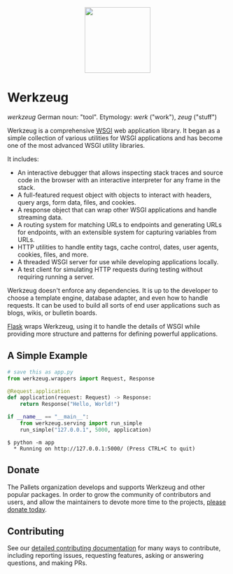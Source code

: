 <div align="center"><img src="https://raw.githubusercontent.com/pallets/werkzeug/refs/heads/stable/docs/_static/werkzeug-name.svg" alt="" height="150"></div>

# Werkzeug

*werkzeug* German noun: "tool". Etymology: *werk* ("work"), *zeug* ("stuff")

Werkzeug is a comprehensive [WSGI][] web application library. It began as
a simple collection of various utilities for WSGI applications and has
become one of the most advanced WSGI utility libraries.

It includes:

-   An interactive debugger that allows inspecting stack traces and
    source code in the browser with an interactive interpreter for any
    frame in the stack.
-   A full-featured request object with objects to interact with
    headers, query args, form data, files, and cookies.
-   A response object that can wrap other WSGI applications and handle
    streaming data.
-   A routing system for matching URLs to endpoints and generating URLs
    for endpoints, with an extensible system for capturing variables
    from URLs.
-   HTTP utilities to handle entity tags, cache control, dates, user
    agents, cookies, files, and more.
-   A threaded WSGI server for use while developing applications
    locally.
-   A test client for simulating HTTP requests during testing without
    requiring running a server.

Werkzeug doesn't enforce any dependencies. It is up to the developer to
choose a template engine, database adapter, and even how to handle
requests. It can be used to build all sorts of end user applications
such as blogs, wikis, or bulletin boards.

[Flask][] wraps Werkzeug, using it to handle the details of WSGI while
providing more structure and patterns for defining powerful
applications.

[WSGI]: https://wsgi.readthedocs.io/en/latest/
[Flask]: https://www.palletsprojects.com/p/flask/


## A Simple Example

```python
# save this as app.py
from werkzeug.wrappers import Request, Response

@Request.application
def application(request: Request) -> Response:
    return Response("Hello, World!")

if __name__ == "__main__":
    from werkzeug.serving import run_simple
    run_simple("127.0.0.1", 5000, application)
```

```
$ python -m app
  * Running on http://127.0.0.1:5000/ (Press CTRL+C to quit)
```


## Donate

The Pallets organization develops and supports Werkzeug and other
popular packages. In order to grow the community of contributors and
users, and allow the maintainers to devote more time to the projects,
[please donate today][].

[please donate today]: https://palletsprojects.com/donate

## Contributing

See our [detailed contributing documentation][contrib] for many ways to
contribute, including reporting issues, requesting features, asking or answering
questions, and making PRs.

[contrib]: https://palletsprojects.com/contributing/
